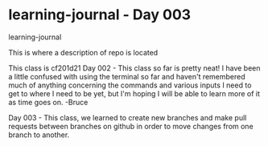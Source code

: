 # learning-journal - Day 003
learning-journal

This is where a description of repo is located

This class is cf201d21
 Day 002 - This class so far is pretty neat! I have been a little confused with using the terminal so far and haven't remembered much of anything concerning the commands and various inputs I need to get to where I need to be yet, but I'm hoping I will be able to learn more of it as time goes on.
-Bruce

Day 003 - This class, we learned to create new branches and make pull requests between branches on github in order to move changes from one branch to another.
